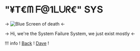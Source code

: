 # "$¥$T€ᗰ ᖴ@1ᒪᑌᖇ€" ՏYՏ

-> ![Blue Screen of death](https://i.postimg.cc/52zYBsQ0/Blue-Screen-of-Deatb.png) <-

-> Hi, we're the System Failure System, we just exist mostly <-

!!! info ! [Back](https://rentry.co/Blueberry-is-dis-u3) ! [Dave](https://rentry.co/System-failure-Dave) !